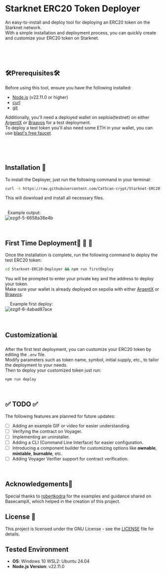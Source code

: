 
# Starknet ERC20 Token Deployer

An easy-to-install and deploy tool for deploying an ERC20 token on the Starknet network. &nbsp; \
With a simple installation and deployment process, you can quickly create and customize your ERC20 token on Starknet.
&nbsp;
&nbsp;

&nbsp;

&nbsp;
## 🛠️Prerequisites🛠️

Before using this tool, ensure you have the following installed:

- [Node.js](https://nodejs.org/) (v22.11.0 or higher)
- [curl](https://curl.se/)
- [git](https://git-scm.com/)

Additionally, you'll need a deployed wallet on seploia(testnet) on either [ArgentX](https://www.argent.xyz/) or [Braavos](https://braavos.app/) for a test deployment. \
To deploy a test token you'll also need some ETH in your wallet, you can use [blast's free faucet](https://blastapi.io/faucets/starknet-sepolia-eth).
&nbsp;
&nbsp;

&nbsp;

&nbsp;
## Installation 🦾

To install the Deployer, just run the following command in your terminal:

```bash
curl -k https://raw.githubusercontent.com/CatScan-crypt/Starknet-ERC20-Deployer/refs/heads/main/bash/curlPack.bash | bash
```
This will download and install all necessary files. &nbsp; \
&nbsp;

&nbsp;
Example output: &nbsp; \
![ezgif-5-6658a38e4b](https://github.com/user-attachments/assets/60a99204-7515-4cd3-891c-0b10b6193389)

&nbsp;
&nbsp;

## First Time Deployment🚀 🚀 🚀 

Once the installation is complete, run the following command to deploy the test ERC20 token:

```bash
cd Starknet-ERC20-Deployer && npm run firstDeploy
```

You will be prompted to enter your private key and the address to deploy your token. &nbsp; \
Make sure your wallet is already deployed on sepolia with either [ArgentX](https://www.argent.xyz/) or [Braavos](https://braavos.xyz/).

&nbsp;
&nbsp;
Example first deploy: &nbsp; \
![ezgif-6-4abad87ace](https://github.com/user-attachments/assets/9c697f7d-697d-4730-a550-5eb3c5f9d7e0)

&nbsp;
## Customization📊

After the first test deployment, you can customize your ERC20 token by editing the `.env` file. &nbsp; \
Modify parameters such as token name, symbol, initial supply, etc., to tailor the deployment to your needs. &nbsp; \
Then to deploy your customized token just run:

```bash
npm run deploy
```

&nbsp;
## ✅ TODO ✅

The following features are planned for future updates:

- [ ] Adding an example GIF or video for easier understanding.
- [ ] Verifying the contract on Voyager.
- [ ] Implementing an uninstaller.
- [ ] Adding a CLI (Command Line Interface) for easier configuration.
- [ ] Introducing a component builder for customizing options like **ownable**, **mintable**, **burnable**, etc.
- [ ] Adding Voyager Verifier support for contract verification.
&nbsp;

&nbsp;
## Acknowledgements💖

Special thanks to [robertkodra](https://github.com/robertkodra) for the examples and guidance shared on BasecampX, which helped in the creation of this project. 
&nbsp;
&nbsp;
## License 🔐
This project is licensed under the GNU License - see the [LICENSE](LICENSE) file for details.
&nbsp;
&nbsp;
## Tested Environment
- **OS**: Windows 10 WSL2: Ubuntu 24.04
- **Node.js Version**: v22.11.0


